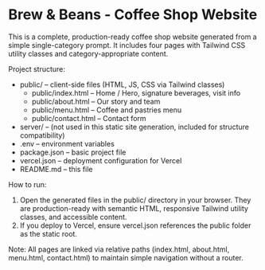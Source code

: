 # Brew & Beans - Coffee Shop Website

This is a complete, production-ready coffee shop website generated from a simple single-category prompt. It includes four pages with Tailwind CSS utility classes and category-appropriate content.

Project structure:

- public/ – client-side files (HTML, JS, CSS via Tailwind classes)
  - public/index.html – Home / Hero, signature beverages, visit info
  - public/about.html – Our story and team
  - public/menu.html – Coffee and pastries menu
  - public/contact.html – Contact form
- server/ – (not used in this static site generation, included for structure compatibility)
- .env – environment variables
- package.json – basic project file
- vercel.json – deployment configuration for Vercel
- README.md – this file

How to run:

1) Open the generated files in the public/ directory in your browser. They are production-ready with semantic HTML, responsive Tailwind utility classes, and accessible content.
2) If you deploy to Vercel, ensure vercel.json references the public folder as the static root.

Note: All pages are linked via relative paths (index.html, about.html, menu.html, contact.html) to maintain simple navigation without a router.